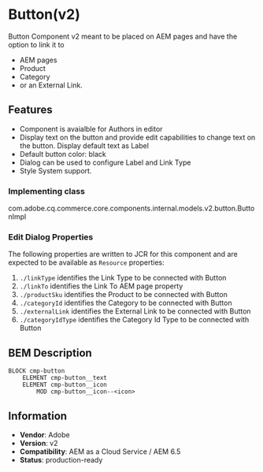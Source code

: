 <!--
Copyright 2019 Adobe Systems Incorporated

Licensed under the Apache License, Version 2.0 (the "License");
you may not use this file except in compliance with the License.
You may obtain a copy of the License at

    http://www.apache.org/licenses/LICENSE-2.0

Unless required by applicable law or agreed to in writing, software
distributed under the License is distributed on an "AS IS" BASIS,
WITHOUT WARRANTIES OR CONDITIONS OF ANY KIND, either express or implied.
See the License for the specific language governing permissions and
limitations under the License.
-->

# Button(v2) 

Button Component v2 meant to be placed on AEM pages and have the option to link it to 
- AEM pages 
- Product 
- Category 
- or an External Link.

## Features

* Component is avaialble for Authors in editor
* Display text on the button and provide edit capabilities to change text on the button.
  Display default text as Label
* Default button color: black
* Dialog can be used to configure Label and Link Type
* Style System support.

### Implementing class
com.adobe.cq.commerce.core.components.internal.models.v2.button.ButtonImpl

### Edit Dialog Properties

The following properties are written to JCR for this component and are expected to be available as `Resource` properties:
1) `./linkType` identifies the Link Type to be connected with Button
2) `./linkTo`  identifies the Link To AEM page property
3) `./productSku` identifies the Product to be connected with Button
4) `./categoryId`  identifies the  Category to be connected with Button
5) `./externalLink` identifies the External Link to be connected with Button
6) `./categoryIdType` identifies the Category Id Type to be connected with Button

## BEM Description

```
BLOCK cmp-button
    ELEMENT cmp-button__text
    ELEMENT cmp-button__icon
        MOD cmp-button__icon--<icon>
```

## Information

* **Vendor**: Adobe
* **Version**: v2
* **Compatibility**: AEM as a Cloud Service / AEM 6.5
* **Status**: production-ready

